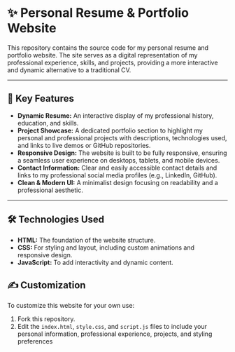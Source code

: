 # ✨ Personal Resume & Portfolio Website

This repository contains the source code for my personal resume and portfolio website. The site serves as a digital representation of my professional experience, skills, and projects, providing a more interactive and dynamic alternative to a traditional CV.

-----

## 🚀 Key Features

  * **Dynamic Resume:** An interactive display of my professional history, education, and skills.
  * **Project Showcase:** A dedicated portfolio section to highlight my personal and professional projects with descriptions, technologies used, and links to live demos or GitHub repositories.
  * **Responsive Design:** The website is built to be fully responsive, ensuring a seamless user experience on desktops, tablets, and mobile devices.
  * **Contact Information:** Clear and easily accessible contact details and links to my professional social media profiles (e.g., LinkedIn, GitHub).
  * **Clean & Modern UI:** A minimalist design focusing on readability and a professional aesthetic.

-----

## 🛠️ Technologies Used

  * **HTML:** The foundation of the website structure.
  * **CSS:** For styling and layout, including custom animations and responsive design.
  * **JavaScript:** To add interactivity and dynamic content.

## ✍️ Customization

To customize this website for your own use:

1.  Fork this repository.
2.  Edit the `index.html`, `style.css`, and `script.js` files to include your personal information, professional experience, projects, and styling preferences
